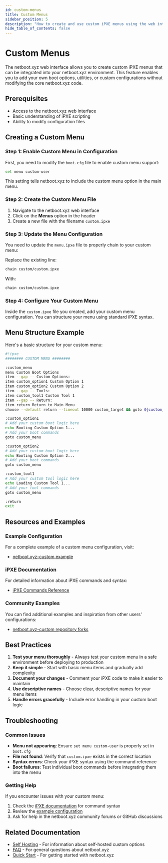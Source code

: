 ```yaml
---
id: custom-menus
title: Custom Menus
sidebar_position: 5
description: "How to create and use custom iPXE menus using the web interface"
hide_table_of_contents: false
---
```


# Custom Menus

The netboot.xyz web interface allows you to create custom iPXE menus that can be integrated into your netboot.xyz environment. This feature enables you to add your own boot options, utilities, or custom configurations without modifying the core netboot.xyz code.

## Prerequisites

- Access to the netboot.xyz web interface
- Basic understanding of iPXE scripting
- Ability to modify configuration files

## Creating a Custom Menu

### Step 1: Enable Custom Menu in Configuration

First, you need to modify the `boot.cfg` file to enable custom menu support:

```bash
set menu custom-user
```

This setting tells netboot.xyz to include the custom menu option in the main menu.

### Step 2: Create the Custom Menu File

1. Navigate to the netboot.xyz web interface
2. Click on the **Menus** option in the header
3. Create a new file with the filename `custom.ipxe`

### Step 3: Update the Menu Configuration

You need to update the `menu.ipxe` file to properly chain to your custom menu:

Replace the existing line:
```bash
chain custom/custom.ipxe
```

With:
```bash
chain custom/custom.ipxe
```

### Step 4: Configure Your Custom Menu

Inside the `custom.ipxe` file you created, add your custom menu configuration. You can structure your menu using standard iPXE syntax.

## Menu Structure Example

Here's a basic structure for your custom menu:

```bash
#!ipxe
######## CUSTOM MENU ########

:custom_menu
menu Custom Boot Options
item --gap -- Custom Options:
item custom_option1 Custom Option 1
item custom_option2 Custom Option 2
item --gap -- Tools:
item custom_tool1 Custom Tool 1
item --gap -- Return:
item return Return to Main Menu
choose --default return --timeout 10000 custom_target && goto ${custom_target}

:custom_option1
# Add your custom boot logic here
echo Booting Custom Option 1...
# Add your boot commands
goto custom_menu

:custom_option2
# Add your custom boot logic here
echo Booting Custom Option 2...
# Add your boot commands
goto custom_menu

:custom_tool1
# Add your custom tool logic here
echo Loading Custom Tool 1...
# Add your tool commands
goto custom_menu

:return
exit
```

## Resources and Examples

### Example Configuration

For a complete example of a custom menu configuration, visit:
- [netboot.xyz-custom example](https://github.com/netbootxyz/netboot.xyz-custom/blob/master/custom.ipxe.example)

### iPXE Documentation

For detailed information about iPXE commands and syntax:
- [iPXE Commands Reference](https://ipxe.org/cmd)

### Community Examples

You can find additional examples and inspiration from other users' configurations:
- [netboot.xyz-custom repository forks](https://github.com/netbootxyz/netboot.xyz-custom/forks)

## Best Practices

1. **Test your menu thoroughly** - Always test your custom menu in a safe environment before deploying to production
2. **Keep it simple** - Start with basic menu items and gradually add complexity
3. **Document your changes** - Comment your iPXE code to make it easier to maintain
4. **Use descriptive names** - Choose clear, descriptive names for your menu items
5. **Handle errors gracefully** - Include error handling in your custom boot logic

## Troubleshooting

### Common Issues

- **Menu not appearing**: Ensure `set menu custom-user` is properly set in `boot.cfg`
- **File not found**: Verify that `custom.ipxe` exists in the correct location
- **Syntax errors**: Check your iPXE syntax using the command reference
- **Boot failures**: Test individual boot commands before integrating them into the menu

### Getting Help

If you encounter issues with your custom menu:
1. Check the [iPXE documentation](https://ipxe.org/cmd) for command syntax
2. Review the [example configuration](https://github.com/netbootxyz/netboot.xyz-custom/blob/master/custom.ipxe.example)
3. Ask for help in the netboot.xyz community forums or GitHub discussions

## Related Documentation

- [Self Hosting](./selfhosting.md) - For information about self-hosted custom options
- [FAQ](./faq.md) - For general questions about netboot.xyz
- [Quick Start](./quick-start.md) - For getting started with netboot.xyz